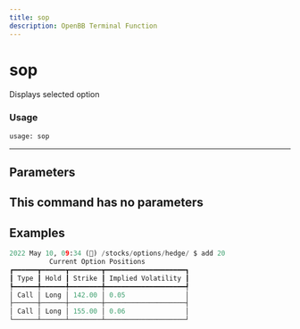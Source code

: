 ```yaml
---
title: sop
description: OpenBB Terminal Function
---
```


# sop

Displays selected option
### Usage 
```python
usage: sop
```
---
## Parameters
This command has no parameters
---
## Examples
```python
2022 May 10, 09:34 (🦋) /stocks/options/hedge/ $ add 20
          Current Option Positions           
┏━━━━━━┳━━━━━━┳━━━━━━━━┳━━━━━━━━━━━━━━━━━━━━┓
┃ Type ┃ Hold ┃ Strike ┃ Implied Volatility ┃
┡━━━━━━╇━━━━━━╇━━━━━━━━╇━━━━━━━━━━━━━━━━━━━━┩
│ Call │ Long │ 142.00 │ 0.05               │
├──────┼──────┼────────┼────────────────────┤
│ Call │ Long │ 155.00 │ 0.06               │
└──────┴──────┴────────┴────────────────────┘
```
